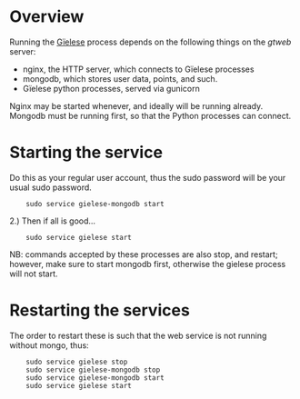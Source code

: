 # Overview

Running the [Gïelese](http://gielese.no/play/) process depends on the following
things on the _gtweb_ server:

- nginx, the HTTP server, which connects to Gïelese processes
- mongodb, which stores user data, points, and such.
- Gïelese python processes, served via gunicorn

Nginx may be started whenever, and ideally will be running already.
Mongodb must be running first, so that the Python processes can
connect.

# Starting the service

Do this as your regular user account, thus the sudo password will be your usual
sudo password.

```
    sudo service gielese-mongodb start
```

2.) Then if all is good...

```
    sudo service gielese start
```

NB: commands accepted by these processes are also stop, and restart; however,
make sure to start mongodb first, otherwise the gielese process will not start.

# Restarting the services

The order to restart these is such that the web service is not running without mongo, thus:

```
    sudo service gielese stop
    sudo service gielese-mongodb stop
    sudo service gielese-mongodb start
    sudo service gielese start
```
